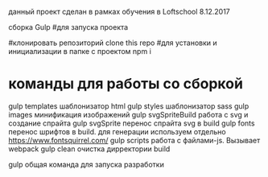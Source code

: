 данный проект сделан в рамках обучения в Loftschool 8.12.2017

cборка Gulp 
 #для запуска проекта

 #клонировать репозиторий
clone this repo
 #для установки и инициализации в папке с проектом
npm i

 # команды для работы со сборкой
gulp templates         шаблонизатор html
gulp styles            шаблонизатор sass
gulp images            минификация изображений
gulp svgSpriteBuild    работа с svg и создание спрайта
gulp svgSprite         перенос спрайта svg в build
gulp fonts       перенос шрифтов в build.  для генерации используем отдельно https://www.fontsquirrel.com/
gulp scripts           работа с файлами-js.  Вызывает webpack
gulp clean             очистка дирректории build

gulp общая команда для запуска разработки


